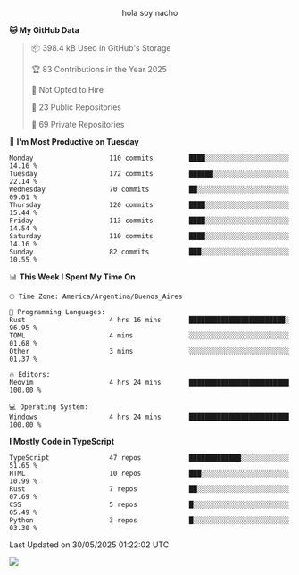 <p align="center">hola soy nacho</p>

<!--START_SECTION:waka-->
**🐱 My GitHub Data** 

> 📦 398.4 kB Used in GitHub's Storage 
 > 
> 🏆 83 Contributions in the Year 2025
 > 
> 🚫 Not Opted to Hire
 > 
> 📜 23 Public Repositories 
 > 
> 🔑 69 Private Repositories 
 > 
📅 **I'm Most Productive on Tuesday** 

```text
Monday                   110 commits         ████░░░░░░░░░░░░░░░░░░░░░   14.16 % 
Tuesday                  172 commits         ██████░░░░░░░░░░░░░░░░░░░   22.14 % 
Wednesday                70 commits          ██░░░░░░░░░░░░░░░░░░░░░░░   09.01 % 
Thursday                 120 commits         ████░░░░░░░░░░░░░░░░░░░░░   15.44 % 
Friday                   113 commits         ████░░░░░░░░░░░░░░░░░░░░░   14.54 % 
Saturday                 110 commits         ████░░░░░░░░░░░░░░░░░░░░░   14.16 % 
Sunday                   82 commits          ███░░░░░░░░░░░░░░░░░░░░░░   10.55 % 
```


📊 **This Week I Spent My Time On** 

```text
🕑︎ Time Zone: America/Argentina/Buenos_Aires

💬 Programming Languages: 
Rust                     4 hrs 16 mins       ████████████████████████░   96.95 % 
TOML                     4 mins              ░░░░░░░░░░░░░░░░░░░░░░░░░   01.68 % 
Other                    3 mins              ░░░░░░░░░░░░░░░░░░░░░░░░░   01.37 % 

🔥 Editors: 
Neovim                   4 hrs 24 mins       █████████████████████████   100.00 % 

💻 Operating System: 
Windows                  4 hrs 24 mins       █████████████████████████   100.00 % 
```

**I Mostly Code in TypeScript** 

```text
TypeScript               47 repos            █████████████░░░░░░░░░░░░   51.65 % 
HTML                     10 repos            ███░░░░░░░░░░░░░░░░░░░░░░   10.99 % 
Rust                     7 repos             ██░░░░░░░░░░░░░░░░░░░░░░░   07.69 % 
CSS                      5 repos             █░░░░░░░░░░░░░░░░░░░░░░░░   05.49 % 
Python                   3 repos             █░░░░░░░░░░░░░░░░░░░░░░░░   03.30 % 
```




 Last Updated on 30/05/2025 01:22:02 UTC
<!--END_SECTION:waka-->

![](http://moe-counter.es3n1n.eu/get/@nachoofg?name=nachoofg&theme=asoul&padding=7&offset=0&align=center&scale=1&pixelated=1&darkmode=auto)
